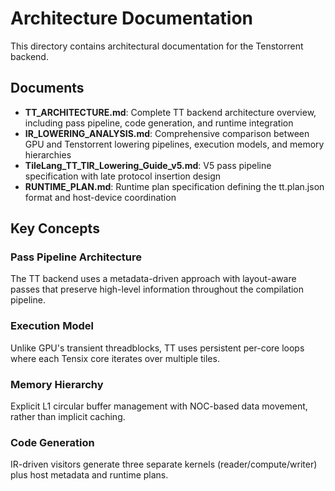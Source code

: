 # Architecture Documentation

This directory contains architectural documentation for the Tenstorrent backend.

## Documents

- **TT_ARCHITECTURE.md**: Complete TT backend architecture overview, including pass pipeline, code generation, and runtime integration
- **IR_LOWERING_ANALYSIS.md**: Comprehensive comparison between GPU and Tenstorrent lowering pipelines, execution models, and memory hierarchies
- **TileLang_TT_TIR_Lowering_Guide_v5.md**: V5 pass pipeline specification with late protocol insertion design
- **RUNTIME_PLAN.md**: Runtime plan specification defining the tt.plan.json format and host-device coordination

## Key Concepts

### Pass Pipeline Architecture
The TT backend uses a metadata-driven approach with layout-aware passes that preserve high-level information throughout the compilation pipeline.

### Execution Model
Unlike GPU's transient threadblocks, TT uses persistent per-core loops where each Tensix core iterates over multiple tiles.

### Memory Hierarchy
Explicit L1 circular buffer management with NOC-based data movement, rather than implicit caching.

### Code Generation
IR-driven visitors generate three separate kernels (reader/compute/writer) plus host metadata and runtime plans.